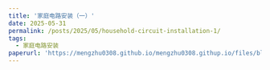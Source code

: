 ```yaml
---
title: '家庭电路安装（一）'
date: 2025-05-31
permalink: /posts/2025/05/household-circuit-installation-1/
tags:
  - 家庭电路安装
paperurl: 'https://mengzhu0308.github.io/mengzhu0308.githup.io/files/blog/2025-05-31-household-circuit-installation.pdf'
---
```

